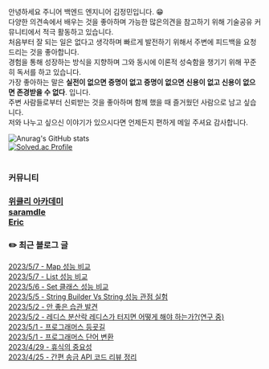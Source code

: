 
안녕하세요 주니어 백엔드 엔지니어 김정민입니다. 😁 <br>
다양한 의견속에서 배우는 것을 좋아하며 가능한 많은의견을 참고하기 위해 기술공유 커뮤니티에서 적극 활동하고 있습니다.<br>
처음부터 잘 되는 일은 없다고 생각하며 빠르게 발전하기 위해서 주변에 피드백을 요청드리는 것을 좋아합니다. <br>
경험을 통해 성장하는 방식을 지향하며 그와 동시에 이론적 성숙함을 챙기기 위해 꾸준히 독서를 하고 있습니다. <br>
가장 좋아하는 말은 **실전이 없으면 증명이 없고 증명이 없으면 신용이 없고 신용이 없으면 존경받을 수 없다**. 입니다. <br>
주변 사람들로부터 신뢰받는 것을 좋아하며 함께 했을 때 즐거웠던 사람으로 남고 싶습니다. <br>
저와 나누고 싶으신 이야기가 있으시다면 언제든지 편하게 메일 주셔요 감사합니다.<br>

![Anurag's GitHub stats](https://github-readme-stats.vercel.app/api?username=jungmini0601&show_icons=true&theme=radical)<br>
[![Solved.ac Profile](http://mazassumnida.wtf/api/v2/generate_badge?boj=kJungmin)](https://solved.ac/kJungmin/)<br><br>

<h3> 커뮤니티 <h3>

[위클리 아카데미](https://www.weekly.ac/) <br>
[saramdle](https://discord.gg/aupDwXxfnc) <br>
[Eric](https://discord.com/invite/7qNA6tG) <br>

<h3>✏️ 최근 블로그 글</h3> 

[2023/5/7 - Map 성능 비교](https://jungmini-laboratory.tistory.com/52) <br>
[2023/5/7 - List 성능 비교](https://jungmini-laboratory.tistory.com/51) <br>
[2023/5/6 - Set 클래스 성능 비교](https://jungmini-laboratory.tistory.com/50) <br>
[2023/5/5 - String Builder Vs String 성능 관점 실험](https://jungmini-laboratory.tistory.com/49) <br>
[2023/5/2 - 안 좋은 습관 발견](https://jungmini-laboratory.tistory.com/48) <br>
[2023/5/2 - 레디스 분산락 레디스가 터지면 어떻게 해야 하는가?(연구 중)](https://jungmini-laboratory.tistory.com/47) <br>
[2023/5/1 - 프로그래머스 등굣길](https://jungmini-laboratory.tistory.com/45) <br>
[2023/5/1 - 프로그래머스 단어 변환](https://jungmini-laboratory.tistory.com/44) <br>
[2023/4/29 - 휴식의 중요성](https://jungmini-laboratory.tistory.com/43) <br>
[2023/4/25 - 간편 송금 API 코드 리뷰 정리](https://jungmini-laboratory.tistory.com/42) <br>
